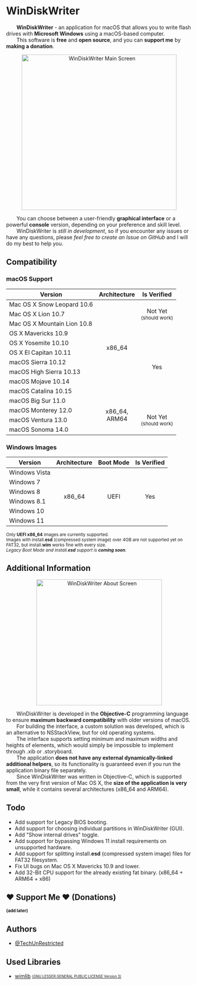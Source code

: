 <h1>WinDiskWriter</h1>

<p>
&emsp;&emsp;<b>WinDiskWriter</b> - an application for macOS that allows you to write flash drives with <b>Microsoft Windows</b> using a macOS-based computer.<br>
&emsp;&emsp;This software is <b>free</b> and <b>open source</b>, and you can <strong>support me</strong> by <strong>making a donation</strong>.<br>
</p>

<p align="center">
  <img width="420" alt="WinDiskWriter Main Screen" src="https://github.com/TechUnRestricted/windiskwriter/assets/83237609/ab8fd7bf-8be0-487b-a48e-c6809e558d99">
</p>

<p>
&emsp;&emsp;You can choose between a user-friendly <b>graphical interface</b> or a powerful <b>console</b> version, depending on your preference and skill level.<br>
&emsp;&emsp;WinDiskWriter is <i>still in development</i>, so if you encounter any issues or have any questions, please <i>feel free to create an Issue on GitHub</i> and I will do my best to help you.</p>

<h2>Compatibility</h2>
<h3>macOS Support</h3>
<table>
    <thead>
        <tr>
            <th>Version</th>
            <th>Architecture</th>
            <th>Is Verified</th>
        </tr>
    </thead>
    <tbody>
        <tr>
            <td>Mac OS X Snow Leopard 10.6</td>
            <td rowspan="10" align="center">x86_64</td>
            <td rowspan="3" align="center">
              Not Yet<br>
              <sub>(should work)</sub>
            </td>
        </tr>
        <tr>
            <td>Mac OS X Lion 10.7</td>
        </tr>
        <tr>
            <td>Mac OS X Mountain Lion 10.8</td>
        </tr>
        <tr>
            <td>OS X Mavericks 10.9</td>
            <td rowspan="8" align="center">Yes</td>
        </tr>
        <tr>
            <td>OS X Yosemite 10.10</td>
        </tr>
        <tr>
            <td>OS X El Capitan 10.11</td>
        </tr>
        <tr>
            <td>macOS Sierra 10.12</td>
        </tr>
        <tr>
            <td>macOS High Sierra 10.13</td>
        </tr>
        <tr>
            <td>macOS Mojave 10.14</td>
        </tr>
        <tr>
            <td>macOS Catalina 10.15</td>
        </tr>
        <tr>
            <td>macOS Big Sur 11.0</td>
            <td rowspan="999" align="center">
              x86_64,<br>
              ARM64
            </td>
        </tr>
        <tr>
            <td>macOS Monterey 12.0</td>
            <td rowspan="999" align="center">
              Not Yet<br>
              <sub>(should work)</sub>
            </td>
        </tr>
        <tr>
            <td>macOS Ventura 13.0</td>
        </tr>
        <tr>
            <td>macOS Sonoma 14.0</td>
        </tr>
    </tbody>
</table>

<h3>Windows Images</h3>
<table>
    <thead>
        <tr>
            <th>Version</th>
            <th>Architecture</th>
            <th>Boot Mode</th>
            <th>Is Verified</th>
        </tr>
    </thead>
    <tbody>
        <tr>
            <td>Windows Vista</td>
            <td rowspan="999" align="center">x86_64</td>
            <td rowspan="999" align="center">UEFI</td>
            <td rowspan="999" align="center">Yes</td>
        </tr>
        <tr>
            <td>Windows 7</td>
        </tr>
        <tr>
            <td>Windows 8</td>
        </tr>
        <tr>
            <td>Windows 8.1</td>
        </tr>
        <tr>
            <td>Windows 10</td>
        </tr>
        <tr>
            <td>Windows 11</td>
        </tr>
    </tbody>
</table>

<sup>
Only <b>UEFI x86_64</b> images are currently supported.<br>
Images with install.<b>esd</b> (compressed system image) over 4GB are not supported yet on FAT32, but install.<b>wim</b> works fine with every size.<br>
<i>Legacy Boot Mode and install.<b>esd</b> support is <b>coming soon</b>.</i>
</sup>

<h2>Additional Information</h2>
<p align="center">
  <img width="340" alt="WinDiskWriter About Screen" src="https://github.com/TechUnRestricted/windiskwriter/assets/83237609/96367a8c-b40f-4e18-8481-30fc37dff9e9">
</p>
<p>
&emsp;&emsp;WinDiskWriter is developed in the <b>Objective-C</b> programming language to ensure <b>maximum backward compatibility</b> with older versions of macOS.<br>
&emsp;&emsp;For building the interface, a custom solution was developed, which is an alternative to NSStackView, but for old operating systems.<br>
&emsp;&emsp;The interface supports setting minimum and maximum widths and heights of elements, which would simply be impossible to implement through .xib or .storyboard.<br>
&emsp;&emsp;The application <b>does not have any external dynamically-linked additional helpers</b>, so its functionality is guaranteed even if you run the application binary file separately.<br>
&emsp;&emsp;Since WinDiskWriter was written in Objective-C, which is supported from the very first version of Mac OS X, the <b>size of the application is very small</b>, while it contains several architectures (x86_64 and ARM64).
</p>

<h2>Todo</h2>
<ul>
  <li>
    Add support for Legacy BIOS booting.
  </li>
  <li>
    Add support for choosing individual partitions in WinDiskWriter (GUI).
  </li>
  <li>
    Add "Show internal drives" toggle.
  </li>
  <li>
    Add support for bypassing Windows 11 install requirements on unsupported hardware.
  </li>
  <li>
    Add support for splitting install.<b>esd</b> (compressed system image) files for FAT32 filesystem.
  </li>
  <li>
    Fix UI bugs on Mac OS X Mavericks 10.9 and lower.
  </li>
  <li>
    Add 32-Bit CPU support for the already existing fat binary. (x86_64 + ARM64 + x86)
  </li>
</ul>

<h2>❤️ Support Me ❤️ (Donations)</h2>
<sup><b>(add later)</b></sup>

<h2>Authors</h2>
<ul>
    <li>
        <a href="https://www.github.com/TechUnRestricted">@TechUnRestricted</a>
    </li>
</ul>

<h2>Used Libraries</h2>
<ul>
    <li>
      <a href="https://wimlib.net/">wimlib</a> <sub><sup><a href="https://github.com/TechUnRestricted/windiskwriter/blob/main/libs/wimlib/License.txt">(GNU LESSER GENERAL PUBLIC LICENSE Version 3)</a></sup></sub>
    </li>
</ul>

